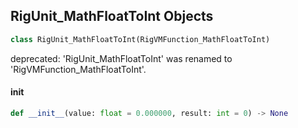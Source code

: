 ## RigUnit_MathFloatToInt Objects

```python
class RigUnit_MathFloatToInt(RigVMFunction_MathFloatToInt)
```

deprecated: 'RigUnit_MathFloatToInt' was renamed to 'RigVMFunction_MathFloatToInt'.

<a id="unreal.RigUnit_MathFloatToInt.__init__"></a>

#### __init__

```python
def __init__(value: float = 0.000000, result: int = 0) -> None
```

<a id="unreal.RigVMFunction_MathFloatToDouble"></a>